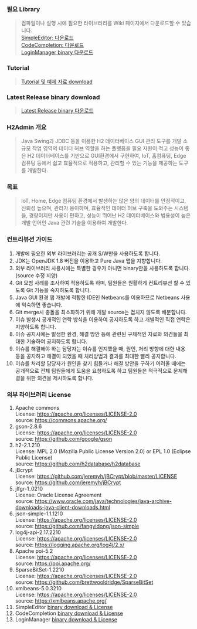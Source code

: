 ### 필요 Library
>컴파일이나 실행 시에 필요한 라이브러리를 Wiki 페이지에서 다운로드할 수 있습니다.  
[SimpleEditor: 다운로드](https://github.com/doljin99/H2Admin/wiki/SimpleEditor-library--download-&-license)  
[CodeCompletion: 다운로드](https://github.com/doljin99/H2Admin/wiki/CodeCompletion-library-Download-&-License)  
[LoginManager binary 다운로드](https://github.com/doljin99/H2Admin/wiki/LoginManager-library-download-&-License)

### Tutorial  
>[Tutorial 및 예제 자료 download](https://github.com/doljin99/H2Admin/wiki/A.-Tutorial--%EB%B0%8F-%EC%98%88%EC%A0%9C-%EC%9E%90%EB%A3%8C)  

### Latest Release binary download  
>[Latest Release binary 다운로드](https://github.com/doljin99/H2Admin/releases)  

### H2Admin 개요
>Java Swing과 JDBC 등을 이용한 H2 데이터베이스 GUI 관리 도구를 개발
소규모 작업 영역의 데이터 허브 역할을 하는 플랫폼을 필요 자원이 적고 성능이 좋은 H2 데이터베이스를 기반으로 GUI환경에서 구현하여, IoT, 홈컴퓨팅, Edge 컴퓨팅 등에서 쉽고 효율적으로 적용하고, 관리할 수 있는 기능을 제공하는 도구를 개발한다.  
  
### 목표
>IoT, Home, Edge 컴퓨팅 환경에서 발생하는 많은 양의 데이터를 안정적이고, 신뢰성 높으며, 관리가 용이하며, 효율적인 데이터 허브 구축을 도와주는 시스템을, 경량이지만 사용이 편하고, 성능이 뛰어난 H2 데이터베이스와 범용성이 높은 개발 언어인 Java 관련 기술을 이용하여 개발한다.  

### 컨트리뷰션 가이드
1.	개발에 필요한 외부 라이브러리는 공개 S/W만을 사용하도록 합니다.
2.	JDK는 OpenJDK 1.8 버전을 이용하고 Pure Java 앱을 지향합니다.
3.	외부 라이브러리 사용시에는 특별한 경우가 아니면 binary만을 사용하도록 합니다. (source 수정 지양)
4.	Git 모범 사례를 조사하여 적용하도록 하며, 팀원들은 원활하게 컨트리뷰션 할 수 있도록 Git 기능을 숙지하도록 합니다.
5.	Java GUI 환경 앱 개발에 적합한 IDE인 Netbeans를 이용하므로 Netbeans 사용에 익숙하면 좋습니다.
6.	Git merge시 충돌을 최소화하기 위해 개발 source는 겹치지 않도록 배분합니다.
7.	이슈 발생시 공개적인 연락 방식을 이용하여 공지하도록 하고 개별적인 직접 연락은 지양하도록 합니다.
8.	이슈 공지시에는 발생한 환경, 해결 방안 등에 관련된 구체적인 자료와 의견들을 최대한 기술하여 공지하도록 합니다.
9.	이슈를 해결해야 하는 담당자는 이슈를 인지했을 때, 원인, 처리 방향에 대한 내용 등을 공지하고 해결이 되었을 때 처리방법과 결과를 최대한 빨리 공지합니다.
10.	이슈를 처리할 담당자가 원인을 찾기 힘들거나 해결 방안을 구하기 어려울 때에는 공개적으로 전체 팀원들에게 도움을 요청하도록 하고 팀원들은 적극적으로 문제해결을 위한 의견을 제시하도록 합니다.

### 외부 라이브러리 License  
1.	Apache commons  
      License: https://apache.org/licenses/LICENSE-2.0        
      source: https://commons.apache.org/        
2.	gson-2.8.6  
      License: https://apache.org/licenses/LICENSE-2.0        
      source: https://github.com/google/gson        
3.	h2-2.1.210  
      License: MPL 2.0 (Mozilla Public License Version 2.0) or EPL 1.0 (Eclipse Public License)        
      source: https://github.com/h2database/h2database        
4.	jBcrypt  
      License: https://github.com/jeremyh/jBCrypt/blob/master/LICENSE        
      source: https://github.com/jeremyh/jBCrypt        
5.	jlfgr-1_0210  
      License: Oracle License Agreement        
      source: https://www.oracle.com/java/technologies/java-archive-downloads-java-client-downloads.html        
6.	json-simple-1.1.1210  
      License: https://apache.org/licenses/LICENSE-2.0        
      source: https://github.com/fangyidong/json-simple        
7.	log4j-api-2.17.2210   
      License: https://apache.org/licenses/LICENSE-2.0        
      source: https://logging.apache.org/log4j/2.x/        
8.	Apache poi-5.2   
      License: https://apache.org/licenses/LICENSE-2.0        
      source: https://poi.apache.org/        
9.	SparseBitSet-1.2210   
      License: https://apache.org/licenses/LICENSE-2.0        
      source: https://github.com/brettwooldridge/SparseBitSet        
10.	xmlbeans-5.0.3210   
      License: https://apache.org/licenses/LICENSE-2.0        
      source: https://xmlbeans.apache.org/
11. SimpleEditor
      [binary download & License](https://github.com/doljin99/H2Admin/wiki/SimpleEditor-library--download-&-license)  
12. CodeCompletion
      [binary download & License](https://github.com/doljin99/H2Admin/wiki/CodeCompletion-library-Download-&-License)  
13. LoginManager
      [binary download & License](https://github.com/doljin99/H2Admin/wiki/LoginManager-library-download-&-License)

